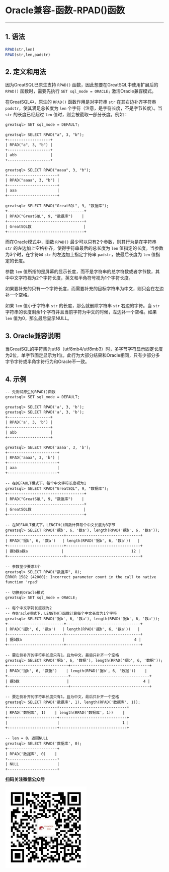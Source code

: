 # Oracle兼容-函数-RPAD()函数
---


## 1. 语法

```sql
RPAD(str,len)
RPAD(str,len,padstr)
```

## 2. 定义和用法
因为GreatSQL已原生支持 `RPAD()` 函数，因此想要在GreatSQL中使用扩展后的 `RPAD()` 函数时，需要先执行 `SET sql_mode = ORACLE;` 激活Oracle兼容模式。

在GreatSQL中，原生的 `RPAD()` 函数作用是对字符串 `str` 在其右边补齐字符串 `padstr`，使其满足总长度为 `len` 个字符（注意，是字符长度，不是字节长度）。当 `str` 的长度已经超过 `len` 值时，则会被截取一部分长度。例如：
```
greatsql> SET sql_mode = DEFAULT;

greatsql> SELECT RPAD("a", 3, "b");
+-------------------+
| RPAD("a", 3, "b") |
+-------------------+
| abb               |
+-------------------+

greatsql> SELECT RPAD("aaaa", 3, "b");
+----------------------+
| RPAD("aaaa", 3, "b") |
+----------------------+
| aaa                  |
+----------------------+

greatsql> SELECT RPAD("GreatSQL", 9, "数据库");
+----------------------------------+
| RPAD("GreatSQL", 9, "数据库")    |
+----------------------------------+
| GreatSQL数                       |
+----------------------------------+
```

而在Oracle模式中，函数 `RPAD()` 最少可以只有2个参数，则其行为是在字符串 `str` 的左边加上空格补齐，使得字符串最后的总长度为 `len` 值指定的长度。当参数为3个时，在字符串 `str` 的左边加上指定字符串 `padstr`，使最后长度为 `len` 值指定的长度。

参数 `len` 值所指的是屏幕的显示长度，而不是字符串的总字符数或者字节数，其中中文字符视为2个字符长度，英文和半角符号视为1个字符长度。

如果要补充的只有一个字符长度，而需要补充的目标字符串为中文，则只会在左边补一个空格。

如果 `len` 值小于字符串 `str` 的长度，那么就删除字符串 `str` 右边的字符。当 `str` 字符串的长度剩余1个字符并且当前字符为中文的时候，左边补一个空格。如果 `len` 值为0，那么最后显示NULL。


## 3. Oracle兼容说明
当GreatSQL的字符集为utf8（utf8mb4/utf8mb3）时，多字节字符显示固定长度为2位，单字节固定显示为1位。此行为大部分结果和Oracle相同，只有少部分多字节字符或半角字符行为和Oracle不一致。


## 4. 示例

```
-- 先测试原生的RPAD()函数
greatsql> SET sql_mode = DEFAULT;

greatsql> SELECT RPAD('a', 3, 'b');
greatsql> SELECT RPAD('a', 3, 'b');
+-------------------+
| RPAD('a', 3, 'b') |
+-------------------+
| abb               |
+-------------------+

greatsql> SELECT RPAD('aaaa', 3, 'b');
+----------------------+
| RPAD('aaaa', 3, 'b') |
+----------------------+
| aaa                  |
+----------------------+

-- 在DEFAULT模式下，每个中文字符长度视为1
greatsql> SELECT RPAD("GreatSQL", 9, "数据库");
+----------------------------------+
| RPAD("GreatSQL", 9, "数据库")    |
+----------------------------------+
| GreatSQL数                       |
+----------------------------------+

-- 在DEFAULT模式下，LENGTH()函数计算每个中文长度为3字节
greatsql> SELECT RPAD('据b', 6, '数a'), length(RPAD('据b', 6, '数a'));
+-------------------------+---------------------------------+
| RPAD('据b', 6, '数a')   | length(RPAD('据b', 6, '数a'))   |
+-------------------------+---------------------------------+
| 据b数a数a               |                              12 |
+-------------------------+---------------------------------+

-- 参数至少要求3个
greatsql> SELECT RPAD("数据库", 8);
ERROR 1582 (42000): Incorrect parameter count in the call to native function 'rpad'

-- 切换到Oracle模式
greatsql> SET sql_mode = ORACLE;

-- 每个中文字符长度视为2
-- 在Oracle模式下，LENGTH()函数计算每个中文长度为1个字符
greatsql> SELECT RPAD('据b', 6, '数a'), length(RPAD('据b', 6, '数a'));
+-------------------------+---------------------------------+
| RPAD('据b', 6, '数a')   | length(RPAD('据b', 6, '数a'))   |
+-------------------------+---------------------------------+
| 据b数a                  |                               4 |
+-------------------------+---------------------------------+

-- 要左侧补齐的字符串长度只有1，且为中文，最后只补齐一个空格
greatsql> SELECT RPAD('据b', 6, '数据'), length(RPAD('据b', 6, '数据'));
+---------------------------+-----------------------------------+
| RPAD('据b', 6, '数据')    | length(RPAD('据b', 6, '数据'))    |
+---------------------------+-----------------------------------+
| 据b数                     |                                 4 |
+---------------------------+-----------------------------------+

-- 要左侧补齐的字符串长度只有1，且为中文，最后只补齐一个空格
greatsql> SELECT RPAD('数据库', 1), length(RPAD('数据库', 1));
+----------------------+------------------------------+
| RPAD('数据库', 1)    | length(RPAD('数据库', 1))    |
+----------------------+------------------------------+
|                      |                            1 |
+----------------------+------------------------------+

-- len = 0，返回NULL
greatsql> SELECT RPAD('数据库', 0);
+----------------------+
| RPAD('数据库', 0)    |
+----------------------+
| NULL                 |
+----------------------+
```



**扫码关注微信公众号**

![greatsql-wx](../../greatsql-wx.jpg)
